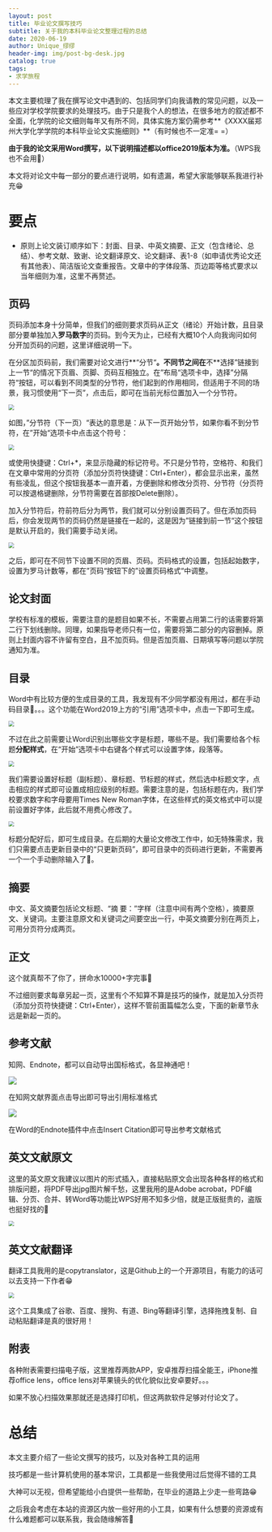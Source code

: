 ```yaml
---
layout: post
title: 毕业论文撰写技巧
subtitle: 关于我的本科毕业论文整理过程的总结
date: 2020-06-19
author: Unique_缪缪
header-img: img/post-bg-desk.jpg
catalog: true
tags:
- 求学旅程
---
```



  本文主要梳理了我在撰写论文中遇到的、包括同学们向我请教的常见问题，以及一些应对学校学院要求的处理技巧。由于只是我个人的想法，在很多地方的叙述都不全面，化学院的论文细则每年又有所不同，具体实施方案仍需参考**《XXXX届郑州大学化学学院的本科毕业论文实施细则》**（有时候也不一定准= =）

**由于我的论文采用Word撰写，以下说明描述都以office2019版本为准。**（WPS我也不会用🙈）

本文将对论文中每一部分的要点进行说明，如有遗漏，希望大家能够联系我进行补充😁

# 要点

* 原则上论文装订顺序如下：封面、目录、中英文摘要、正文（包含绪论、总结）、参考文献、致谢、论文翻译原文、论文翻译、表1-8（如申请优秀论文还有其他表）、简洁版论文查重报告。文章中的字体段落、页边距等格式要求以当年细则为准，这里不再赘述。

## 页码
页码添加本身十分简单，但我们的细则要求页码从正文（绪论）开始计数，且目录部分要单独加入**罗马数字**的页码。到今天为止，已经有大概10个人向我询问如何分开加页码的问题，这里详细说明一下。

  在分区加页码前，我们需要对论文进行**“分节“**。不同节之间在**不**选择”链接到上一节“的情况下页眉、页脚、页码互相独立。在”布局“选项卡中，选择”分隔符“按钮，可以看到不同类型的分节符，他们起到的作用相同，但适用于不同的场景，我习惯使用“下一页”，点击后，即可在当前光标位置加入一个分节符。

 <img src="https://raw.githubusercontent.com/mumium/picture-bed/master/img/20200619184951.png" style="zoom:67%;" />

  如图，”分节符（下一页）“表达的意思是：从下一页开始分节，如果你看不到分节符，在”开始“选项卡中点击这个符号：

  <img src="https://raw.githubusercontent.com/mumium/picture-bed/master/img/20200619185747.png" style="zoom:67%;" />

  或使用快捷键：Ctrl+*，来显示隐藏的标记符号。不只是分节符，空格符、和我们在文章中常用的分页符（添加分页符快捷键：Ctrl+Enter），都会显示出来，虽然有些凌乱，但这个按钮我基本一直开着，方便删除和修改分页符、分节符（分页符可以按退格键删除，分节符需要在首部按Delete删除）。

  加入分节符后，符前符后分为两节，我们就可以分别设置页码了。但在添加页码后，你会发现两节的页码仍然是链接在一起的，这是因为”链接到前一节“这个按钮是默认开启的，我们需要手动关闭。

 <img src="https://raw.githubusercontent.com/mumium/picture-bed/master/img/20200619190611.png" style="zoom:67%;" />

  之后，即可在不同节下设置不同的页眉、页码。页码格式的设置，包括起始数字，设置为罗马计数等，都在”页码“按钮下的”设置页码格式“中调整。

## 论文封面
学校有标准的模板，需要注意的是题目如果不长，不需要占用第二行的话需要将第二行下划线删除。同理，如果指导老师只有一位，需要将第二部分的内容删掉。原则上封面内容不许留有空白，且不加页码。但是否加页眉、日期填写等问题以学院通知为准。

## 目录
Word中有比较方便的生成目录的工具，我发现有不少同学都没有用过，都在手动码目录🙈。。。这个功能在Word2019上方的“引用”选项卡中，点击一下即可生成。

 <img src="https://raw.githubusercontent.com/mumium/picture-bed/master/img/20200619202603.png" style="zoom:67%;" />

  不过在此之前需要让Word识别出哪些文字是标题，哪些不是。我们需要给各个标题**分配样式**，在“开始”选项卡中右键各个样式可以设置字体，段落等。

 <img src="https://raw.githubusercontent.com/mumium/picture-bed/master/img/20200619191854.png" style="zoom:67%;" />

  我们需要设置好标题（副标题）、章标题、节标题的样式，然后选中标题文字，点击相应的样式即可设置成相应级别的标题。需要注意的是，包括标题在内，我们学校要求数字和字母要用Times New Roman字体，在这些样式的英文格式中可以提前设置好字体，此后就不用费心修改了。

<img src="https://raw.githubusercontent.com/mumium/picture-bed/master/img/20200619192005.png" style="zoom:67%;" />

  标题分配好后，即可生成目录。在后期的大量论文修改工作中，如无特殊需求，我们只需要点击更新目录中的“只更新页码”，即可目录中的页码进行更新，不需要再一个一个手动删除输入了🙊。

## 摘要
中文、英文摘要包括论文标题、“摘  要：”字样（注意中间有两个空格），摘要原文、关键词。主要注意原文和关键词之间要空出一行，中英文摘要分别在两页上，可用分页符分成两页。

## 正文
这个就真帮不了你了，拼命水10000+字完事🙈

  不过细则要求每章另起一页，这里有个不知算不算是技巧的操作，就是加入分页符（添加分页符快捷键：Ctrl+Enter），这样不管前面篇幅怎么变，下面的新章节永远是新起一页的。

## 参考文献
知网、Endnote，都可以自动导出国标格式，各显神通吧！

![](https://raw.githubusercontent.com/mumium/picture-bed/master/img/20200619193037.png)

在知网文献界面点击导出即可导出引用标准格式

![](https://raw.githubusercontent.com/mumium/picture-bed/master/img/20200619193330.png)

在Word的Endnote插件中点击Insert Citation即可导出参考文献格式

## 英文文献原文

这里的英文原文我建议以图片的形式插入，直接粘贴原文会出现各种各样的格式和排版问题，将PDF导出jpg图片解千愁，这里我用的是Adobe acrobat，PDF编辑、分页、合并、转Word等功能比WPS好用不知多少倍，就是正版挺贵的，盗版也挺好找的🤪

<img src="https://raw.githubusercontent.com/mumium/picture-bed/master/img/20200619195223.png" style="zoom:67%;" />

## 英文文献翻译

翻译工具我用的是copytranslator，这是Github上的一个开源项目，有能力的话可以去支持一下作者😁

<img src="https://raw.githubusercontent.com/mumium/picture-bed/master/img/20200619194758.png" style="zoom:67%;" />

这个工具集成了谷歌、百度、搜狗、有道、Bing等翻译引擎，选择拖拽复制、自动粘贴翻译是真的很好用！

## 附表

各种附表需要扫描电子版，这里推荐两款APP，安卓推荐扫描全能王，iPhone推荐office lens，office lens对苹果镜头的优化貌似比安卓要好。。。

如果不放心扫描效果那就还是选择打印机，但这两款软件足够对付论文了。


# 总结
本文主要介绍了一些论文撰写的技巧，以及对各种工具的运用

技巧都是一些计算机使用的基本常识，工具都是一些我使用过后觉得不错的工具

大神可以无视，但希望能给小白提供一些帮助，在毕业的道路上少走一些弯路😁

之后我会考虑在本站的资源区内放一些好用的小工具，如果有什么想要的资源或有什么难题都可以联系我，我会随缘解答🙈

